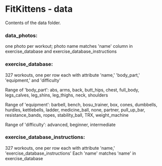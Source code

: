 # FitKittens - data
Contents of the data folder.

### data_photos: 
one photo per workout; photo name matches 'name' column in exercise_database and exercise_database_instructions

### exercise_database:
327 workouts, one per row each with attribute 'name,' 'body_part,' 'equipment,' and 'difficulty'

Range of 'body_part': abs, arms, back, butt_hips, chest, full_body, legs_calves, leg_shins, leg_thighs, neck, shoulders

Range of 'equipment': barbell, bench, bosu_trainer, box, cones, dumbbells, hurdles, kettlebells, ladder, medicine_ball, none, partner, pull_up_bar, resistance_bands, ropes, stability_ball, TRX, weight_machine

Range of 'difficulty': advanced, beginner, intermediate

### exercise_database_instructions:
327 workouts, one per row each with attribute 'name,' 'exercise_database_instructions'
Each 'name' matches 'name' in exercise_database 
